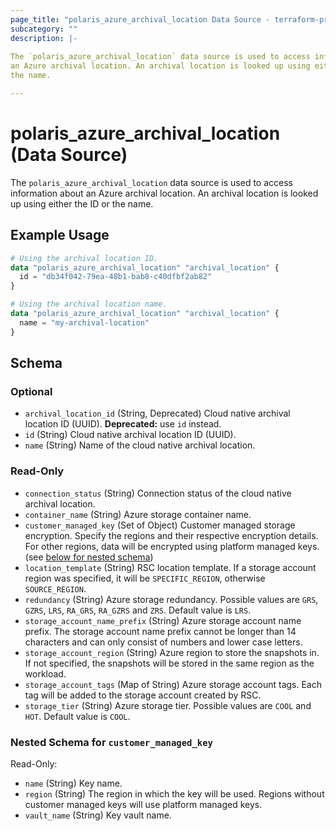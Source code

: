 ```yaml
---
page_title: "polaris_azure_archival_location Data Source - terraform-provider-polaris"
subcategory: ""
description: |-
  
The `polaris_azure_archival_location` data source is used to access information about
an Azure archival location. An archival location is looked up using either the ID or
the name.

---
```


# polaris_azure_archival_location (Data Source)


The `polaris_azure_archival_location` data source is used to access information about
an Azure archival location. An archival location is looked up using either the ID or
the name.



## Example Usage

```terraform
# Using the archival location ID.
data "polaris_azure_archival_location" "archival_location" {
  id = "db34f042-79ea-48b1-bab8-c40dfbf2ab82"
}

# Using the archival location name.
data "polaris_azure_archival_location" "archival_location" {
  name = "my-archival-location"
}
```


## Schema

### Optional

- `archival_location_id` (String, Deprecated) Cloud native archival location ID (UUID). **Deprecated:** use `id` instead.
- `id` (String) Cloud native archival location ID (UUID).
- `name` (String) Name of the cloud native archival location.

### Read-Only

- `connection_status` (String) Connection status of the cloud native archival location.
- `container_name` (String) Azure storage container name.
- `customer_managed_key` (Set of Object) Customer managed storage encryption. Specify the regions and their respective encryption details. For other regions, data will be encrypted using platform managed keys. (see [below for nested schema](#nestedatt--customer_managed_key))
- `location_template` (String) RSC location template. If a storage account region was specified, it will be `SPECIFIC_REGION`, otherwise `SOURCE_REGION`.
- `redundancy` (String) Azure storage redundancy. Possible values are `GRS`, `GZRS`, `LRS`, `RA_GRS`, `RA_GZRS` and `ZRS`. Default value is `LRS`.
- `storage_account_name_prefix` (String) Azure storage account name prefix. The storage account name prefix cannot be longer than 14 characters and can only consist of numbers and lower case letters.
- `storage_account_region` (String) Azure region to store the snapshots in. If not specified, the snapshots will be stored in the same region as the workload.
- `storage_account_tags` (Map of String) Azure storage account tags. Each tag will be added to the storage account created by RSC.
- `storage_tier` (String) Azure storage tier. Possible values are `COOL` and `HOT`. Default value is `COOL`.

<a id="nestedatt--customer_managed_key"></a>
### Nested Schema for `customer_managed_key`

Read-Only:

- `name` (String) Key name.
- `region` (String) The region in which the key will be used. Regions without customer managed keys will use platform managed keys.
- `vault_name` (String) Key vault name.
